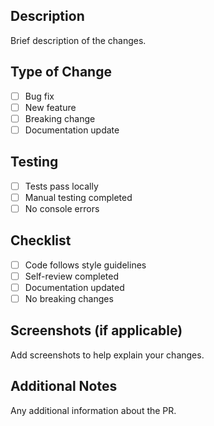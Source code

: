 ## Description
Brief description of the changes.

## Type of Change
- [ ] Bug fix
- [ ] New feature
- [ ] Breaking change
- [ ] Documentation update

## Testing
- [ ] Tests pass locally
- [ ] Manual testing completed
- [ ] No console errors

## Checklist
- [ ] Code follows style guidelines
- [ ] Self-review completed
- [ ] Documentation updated
- [ ] No breaking changes

## Screenshots (if applicable)
Add screenshots to help explain your changes.

## Additional Notes
Any additional information about the PR.